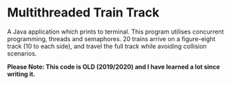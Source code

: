 # Multithreaded Train Track
A Java application which prints to terminal. This program utilises concurrent programming, threads and semaphores. 20 trains arrive on a figure-eight track (10 to each side), and travel the full track while avoiding collision scenarios.

**Please Note: This code is OLD (2019/2020) and I have learned a lot since writing it.**

